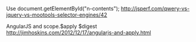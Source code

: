 Use document.getElementById("n-contents");
http://jsperf.com/qwery-vs-jquery-vs-mootools-selector-engines/42

AngularJS and scope.$apply $digest
http://jimhoskins.com/2012/12/17/angularjs-and-apply.html